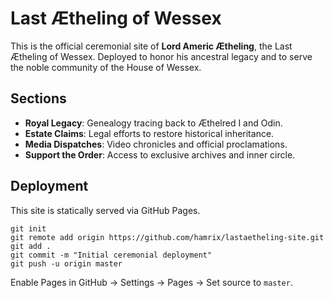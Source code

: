 # Last Ætheling of Wessex

This is the official ceremonial site of **Lord Americ Ætheling**, the Last Ætheling of Wessex.
Deployed to honor his ancestral legacy and to serve the noble community of the House of Wessex.

## Sections

- **Royal Legacy**: Genealogy tracing back to Æthelred I and Odin.
- **Estate Claims**: Legal efforts to restore historical inheritance.
- **Media Dispatches**: Video chronicles and official proclamations.
- **Support the Order**: Access to exclusive archives and inner circle.

## Deployment

This site is statically served via GitHub Pages.

```
git init
git remote add origin https://github.com/hamrix/lastaetheling-site.git
git add .
git commit -m "Initial ceremonial deployment"
git push -u origin master
```

Enable Pages in GitHub → Settings → Pages → Set source to `master`.
